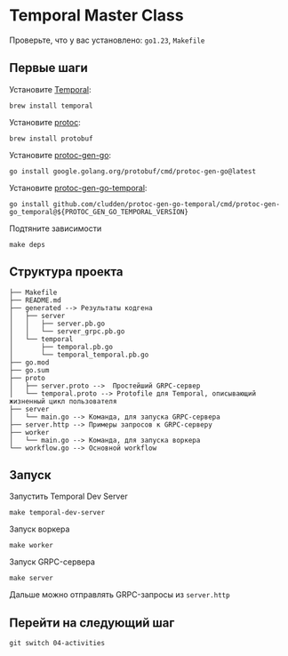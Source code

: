 # Temporal Master Class

Проверьте, что у вас установлено: `go1.23`, `Makefile`

## Первые шаги
Установите [Temporal](https://temporal.io/setup/install-temporal-cli):
```shell
brew install temporal
```

Установите [protoc](https://grpc.io/docs/protoc-installation/):
```shell
brew install protobuf
```

Установите [protoc-gen-go](https://grpc.io/docs/languages/go/quickstart/):
```shell
go install google.golang.org/protobuf/cmd/protoc-gen-go@latest
```

Установите [protoc-gen-go-temporal](https://github.com/cludden/protoc-gen-go-temporal):
```shell
go install github.com/cludden/protoc-gen-go-temporal/cmd/protoc-gen-go_temporal@${PROTOC_GEN_GO_TEMPORAL_VERSION}
```

Подтяните зависимости
```shell
make deps
```

## Структура проекта

```
├── Makefile
├── README.md
├── generated --> Результаты кодгена
│   ├── server
│   │   ├── server.pb.go
│   │   └── server_grpc.pb.go
│   └── temporal
│       ├── temporal.pb.go
│       └── temporal_temporal.pb.go
├── go.mod
├── go.sum
├── proto
│   ├── server.proto -->  Простейший GRPC-сервер
│   └── temporal.proto --> Protofile для Temporal, описывающий жизненный цикл пользователя
├── server
│   └── main.go --> Команда, для запуска GRPC-сервера
├── server.http --> Примеры запросов к GRPC-серверу
├── worker
│   └── main.go --> Команда, для запуска воркера
└── workflow.go --> Основной workflow
```

## Запуск

Запустить Temporal Dev Server
```shell
make temporal-dev-server
```

Запуск воркера
```shell
make worker
```

Запуск GRPC-сервера
```shell
make server
```

Дальше можно отправлять GRPC-запросы из `server.http`

## Перейти на следующий шаг

```shell
git switch 04-activities
```